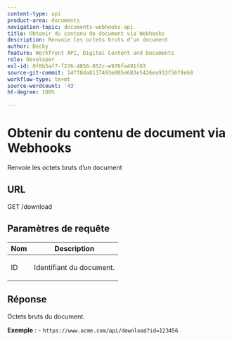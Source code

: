 ```yaml
---
content-type: api
product-area: documents
navigation-topic: documents-webhooks-api
title: Obtenir du contenu de document via Webhooks
description: Renvoie les octets bruts d’un document
author: Becky
feature: Workfront API, Digital Content and Documents
role: Developer
exl-id: 0f0b5af7-f276-4856-852c-e976fa491f83
source-git-commit: 14ff8da8137493e805e683e5426ea933f56f8eb8
workflow-type: tm+mt
source-wordcount: '43'
ht-degree: 100%

---
```


# Obtenir du contenu de document via Webhooks

Renvoie les octets bruts d’un document

## URL

GET /download

## Paramètres de requête

<table style="table-layout:auto"> 
 <col> 
 <col> 
 <thead> 
  <tr> 
   <th>Nom</th> 
   <th>Description</th> 
  </tr> 
 </thead> 
 <tbody> 
  <tr> 
   <td> <p>ID</p> </td> 
   <td>Identifiant du document.</td> 
  </tr> 
 </tbody> 
</table>

## Réponse

Octets bruts du document.

**Exemple** : - `https://www.acme.com/api/download?id=123456`
